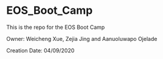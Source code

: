 # EOS_Boot_Camp
This is the repo for the EOS Boot Camp

Owner: Weicheng Xue, Zejia Jing and Aanuoluwapo Ojelade

Creation Date: 04/09/2020

